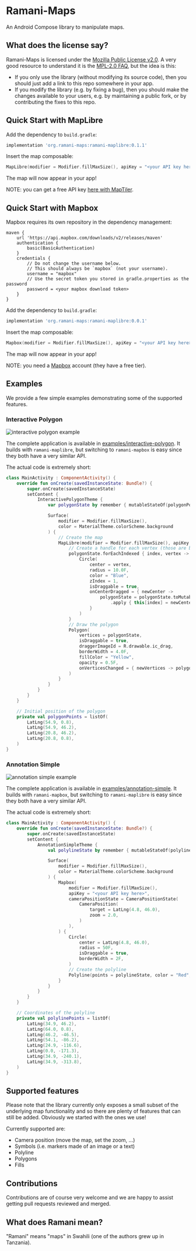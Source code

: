 # Ramani-Maps

An Android Compose library to manipulate maps.

## What does the license say?

Ramani-Maps is licensed under the [Mozilla Public License v2.0](https://www.mozilla.org/en-US/MPL/2.0/).
A very good resource to understand it is the [MPL-2.0 FAQ](https://www.mozilla.org/en-US/MPL/2.0/FAQ/),
but the idea is this:

* If you only use the library (without modifying its source code), then you
  should just add a link to this repo somewhere in your app.
* If you modify the library (e.g. by fixing a bug), then you should make the
  changes available to your users, e.g. by maintaining a public fork, or by
  contributing the fixes to this repo.

## Quick Start with MapLibre

Add the dependency to `build.gradle`:

```gradle
implementation 'org.ramani-maps:ramani-maplibre:0.1.1'
```

Insert the map composable:

```kotlin
MapLibre(modifier = Modifier.fillMaxSize(), apiKey = "<your API key here>")
```

The map will now appear in your app!

NOTE: you can get a free API key [here with MapTiler](https://cloud.maptiler.com/account/keys).

## Quick Start with Mapbox

Mapbox requires its own repository in the dependency management:

```
maven {
    url 'https://api.mapbox.com/downloads/v2/releases/maven'
    authentication {
        basic(BasicAuthentication)
    }
    credentials {
        // Do not change the username below.
        // This should always be `mapbox` (not your username).
        username = "mapbox"
        // Use the secret token you stored in gradle.properties as the password
        password = <your mapbox download token>
    }
}
```

Add the dependency to `build.gradle`:

```gradle
implementation 'org.ramani-maps:ramani-maplibre:0.0.1'
```

Insert the map composable:

```kotlin
Mapbox(modifier = Modifier.fillMaxSize(), apiKey = "<your API key here>")
```

The map will now appear in your app!

NOTE: you need a [Mapbox](https://www.mapbox.com) account (they have a free tier).

## Examples

We provide a few simple examples demonstrating some of the supported features.

### Interactive Polygon

![interactive polygon example](./docs/interactive-polygon-example.gif)

The complete application is available in [examples/interactive-polygon](./examples/interactive-polygon).
It builds with `ramani-maplibre`, but switching to `ramani-mapbox`
is easy since they both have a very similar API.

The actual code is extremely short:

```kotlin
class MainActivity : ComponentActivity() {
    override fun onCreate(savedInstanceState: Bundle?) {
        super.onCreate(savedInstanceState)
        setContent {
            InteractivePolygonTheme {
                var polygonState by remember { mutableStateOf(polygonPoints) }

                Surface(
                    modifier = Modifier.fillMaxSize(),
                    color = MaterialTheme.colorScheme.background
                ) {
                    // Create the map
                    MapLibre(modifier = Modifier.fillMaxSize(), apiKey = "<your API key here>") {
                        // Create a handle for each vertex (those are blue circles)
                        polygonState.forEachIndexed { index, vertex ->
                            Circle(
                                center = vertex,
                                radius = 10.0F,
                                color = "Blue",
                                zIndex = 1,
                                isDraggable = true,
                                onCenterDragged = { newCenter ->
                                    polygonState = polygonState.toMutableList()
                                        .apply { this[index] = newCenter }
                                }
                            )
                        }
                        // Draw the polygon
                        Polygon(
                            vertices = polygonState,
                            isDraggable = true,
                            draggerImageId = R.drawable.ic_drag,
                            borderWidth = 4.0F,
                            fillColor = "Yellow",
                            opacity = 0.5F,
                            onVerticesChanged = { newVertices -> polygonState = newVertices },
                        )
                    }
                }
            }
        }
    }

    // Initial position of the polygon
    private val polygonPoints = listOf(
        LatLng(54.9, 0.8),
        LatLng(54.9, 46.2),
        LatLng(20.8, 46.2),
        LatLng(20.8, 0.8),
    )
}
```

### Annotation Simple

![annotation simple example](./docs/annotation-simple-example.gif)

The complete application is available in [examples/annotation-simple](./examples/annotation-simple).
It builds with `ramani-mapbox`, but switching to `ramani-maplibre`
is easy since they both have a very similar API.

The actual code is extremely short:

```kotlin
class MainActivity : ComponentActivity() {
    override fun onCreate(savedInstanceState: Bundle?) {
        super.onCreate(savedInstanceState)
        setContent {
            AnnotationSimpleTheme {
                val polylineState by remember { mutableStateOf(polylinePoints) }

                Surface(
                    modifier = Modifier.fillMaxSize(),
                    color = MaterialTheme.colorScheme.background
                ) {
                    Mapbox(
                        modifier = Modifier.fillMaxSize(),
                        apiKey = "<your API key here>",
                        cameraPositionState = CameraPositionState(
                            CameraPosition(
                                target = LatLng(4.8, 46.0),
                                zoom = 2.0,
                            )
                        ),
                    ) {
                        Circle(
                            center = LatLng(4.8, 46.0),
                            radius = 50F,
                            isDraggable = true,
                            borderWidth = 2F,
                        )
                        // Create the polyline
                        Polyline(points = polylineState, color = "Red", lineWidth = 5.0F)
                    }
                }
            }
        }
    }

    // Coordinates of the polyline
    private val polylinePoints = listOf(
        LatLng(34.9, 46.2),
        LatLng(64.0, 0.8),
        LatLng(46.2, -46.5),
        LatLng(54.1, -86.2),
        LatLng(24.9, -116.6),
        LatLng(0.0, -171.3),
        LatLng(34.9, -240.1),
        LatLng(34.9, -313.8),
    )
}
```

## Supported features

Please note that the library currently only exposes a small subset
of the underlying map functionality and so there are plenty of features
that can still be added. Obviously we started with the ones we use!

Currently supported are:

* Camera position (move the map, set the zoom, ...)
* Symbols (i.e. markers made of an image or a text)
* Polyline
* Polygons
* Fills

## Contributions

Contributions are of course very welcome and we are happy to assist
getting pull requests reviewed and merged.

## What does Ramani mean?

"Ramani" means "maps" in Swahili (one of the authors grew up in Tanzania).

